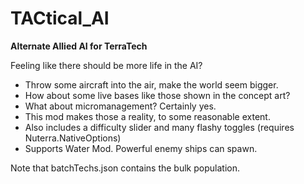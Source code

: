 # TACtical_AI
**Alternate Allied AI for TerraTech**


Feeling like there should be more life in the AI? 
- Throw some aircraft into the air, make the world seem bigger.
- How about some live bases like those shown in the concept art?
- What about micromanagement? Certainly yes.
- This mod makes those a reality, to some reasonable extent.
- Also includes a difficulty slider and many flashy toggles (requires Nuterra.NativeOptions)
- Supports Water Mod. Powerful enemy ships can spawn.

Note that batchTechs.json contains the bulk population.